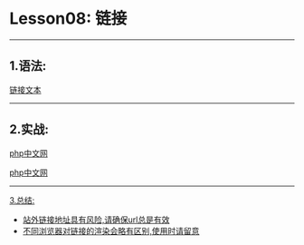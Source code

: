 Lesson08: 链接
=================

------------------------------------------------------------------

1.语法:
-------
[链接文本](href属性的url地址,title的提示信息)

-------------------------------------------------------------------

2.实战:
------
<a href="url" title="">php中文网</a>

[php中文网](http://www.php.cn/, '国内最大的php学习平台')

<!-- 如果想更精准的控制链接,请使用<a>标签 -->
<a href="http://www.php.cn/" title="公益/实用/分享" target="_blank">


------------------------------------------------------------------

3.总结:
- 站外链接地址具有风险,请确保url总是有效
- 不同浏览器对链接的渲染会略有区别,使用时请留意